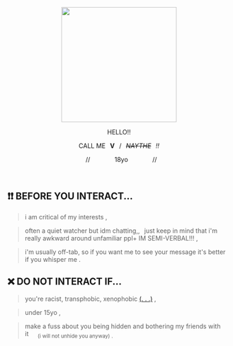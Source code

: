 <div><p align="center"> <img width="260" src="https://i.imgur.com/UDT6u9t.png" ></p>
</div>

<p align="center">
	HELLO!!		

<p align="center">
CALL ME⠀<b>V</b>⠀/⠀<i><s>NAYTHE</s></i>⠀<i>!!</i>
<p align="center">⠀//⠀⠀⠀⠀⠀ 18yo⠀⠀⠀⠀⠀ //

⠀


## ❗❗ BEFORE YOU INTERACT...

> i am critical of my interests ,

> often a quiet watcher but idm chatting,,⠀just keep in mind that i'm really awkward around unfamiliar ppl+ IM SEMI-VERBAL!!! ,


> i'm usually off-tab, so if you want me to see your message it's better if you whisper me .

## ❌  DO NOT INTERACT IF... 

>you're racist, transphobic, xenophobic [(. . .)](https://dni-criteria.carrd.co)    ,

> under 15yo ,


> make a fuss about you being hidden and bothering my friends with it⠀⠀<sub>(i will not unhide you anyway) .</sub> 


⠀



 
